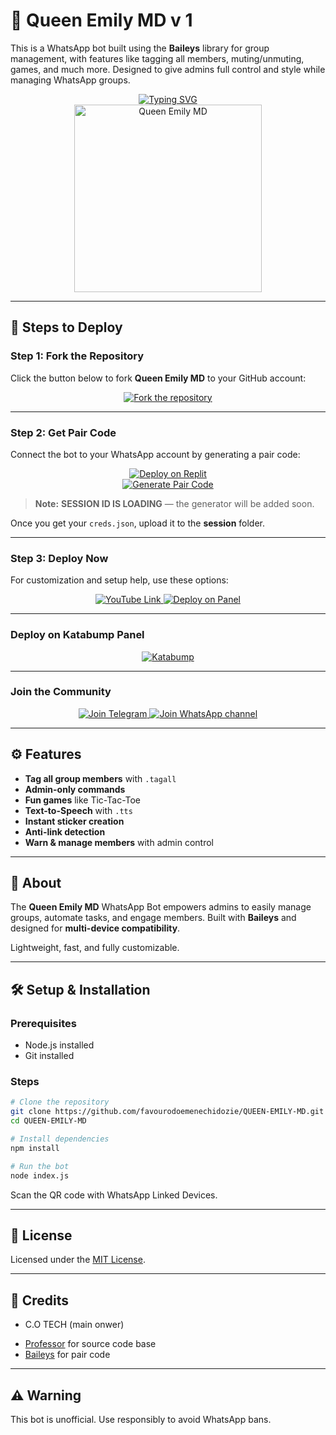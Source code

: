 
# 👑 Queen Emily MD v 1

This is a WhatsApp bot built using the **Baileys** library for group management, with features like tagging all members, muting/unmuting, games, and much more. Designed to give admins full control and style while managing WhatsApp groups.

<div align="center"> 
  <a href="https://git.io/typing-svg"> 
    <img src="https://readme-typing-svg.demolab.com?font=Ribeye&size=50&pause=1000&color=ff33cc&center=true&width=910&height=100&lines=Queen+Emily+MD+V1;Multi+Device+WhatsApp+Bot;DEVELOPED+By+C.O+TECH" alt="Typing SVG" />
  </a> 
</div> 

<div align="center"> 
  <img src="https://github.com/favourodoemenechidozie/QUEEN-EMILY-MD/blob/main/assets/v1.jpg" alt="Queen Emily MD" height="300"> 
</div>

---

## 🚀 Steps to Deploy

### Step 1: Fork the Repository

Click the button below to fork **Queen Emily MD** to your GitHub account:

<div align="center">
  <a href="https://github.com/YOUR_GITHUB_USERNAME/Queen-Emily-MD/fork">
    <img src="https://img.shields.io/badge/Fork-Repository-pink?style=for-the-badge" alt="Fork the repository"/>
  </a>
</div>

---

### Step 2: Get Pair Code

Connect the bot to your WhatsApp account by generating a pair code:

<div align="center">
  <a href="https://replit.com/@YOUR_USERNAME/Queen-Emily-PairCode" target="_blank">
    <img src="https://img.shields.io/badge/GET%20PAIR%20CODE-Replit-ff69b4?style=for-the-badge" alt="Deploy on Replit"/>
  </a>
</div>

<div align="center">
  <a href="https://queen-emily-paircode.onrender.com" target="_blank">
    <img src="https://img.shields.io/badge/GET%20PAIR%20CODE-Easy%20Method-ff4d4d?style=for-the-badge" alt="Generate Pair Code"/>
  </a>
</div>

> **Note:** **SESSION ID IS LOADING** — the generator will be added soon.

Once you get your `creds.json`, upload it to the **session** folder.

---

### Step 3: Deploy Now

For customization and setup help, use these options:

<div align="center">
  <a href="https://youtube.com/@cotech-1?si=XGEDdFrQOm3QaZpq">
    <img src="https://img.shields.io/badge/Deploy%20Tutorial-fc466b?style=for-the-badge&logo=youtube" alt="YouTube Link"/>
  </a>
  <a href="https://bot-hosting.net/?aff=YOUR_AFFILIATE_CODE">
    <img src="https://img.shields.io/badge/Deploy%20on%20Panel-28a745?style=for-the-badge" alt="Deploy on Panel"/>
  </a>
</div>

---

### Deploy on Katabump Panel

<div align="center">
<a href="https://dashboard.katabump.com/auth/login#d6b7d6" target="_blank">
  <img src="https://img.shields.io/badge/Katabump-D6B7D6?style=for-the-badge&logo=server&logoColor=black" alt="Katabump"/>
</a>
</div>

---

### Join the Community

<div align="center">
  <a href="https://t.me/+RyHOondjwZdkZDY0">
    <img src="https://img.shields.io/badge/Join%20Telegram-0078E7?style=for-the-badge&logo=telegram&logoColor=white" alt="Join Telegram"/>
  </a>
  <a href=" https://whatsapp.com/channel/0029Vb77pP4A89Mje20udJ32">
    <img src="https://img.shields.io/badge/Join%20WhatsApp-25D366?style=for-the-badge&logo=whatsapp&logoColor=white" alt="Join WhatsApp channel"/>
  </a>
</div>

---

## ⚙️ Features

* **Tag all group members** with `.tagall`
* **Admin-only commands**
* **Fun games** like Tic-Tac-Toe
* **Text-to-Speech** with `.tts`
* **Instant sticker creation**
* **Anti-link detection**
* **Warn & manage members** with admin control

---

## 📖 About

The **Queen Emily MD** WhatsApp Bot empowers admins to easily manage groups, automate tasks, and engage members. Built with **Baileys** and designed for **multi-device compatibility**.

Lightweight, fast, and fully customizable.

---

## 🛠️ Setup & Installation

### Prerequisites

* Node.js installed
* Git installed

### Steps

```bash
# Clone the repository
git clone https://github.com/favourodoemenechidozie/QUEEN-EMILY-MD.git
cd QUEEN-EMILY-MD

# Install dependencies
npm install

# Run the bot
node index.js
```

Scan the QR code with WhatsApp Linked Devices.

---

## 📄 License

Licensed under the [MIT License](https://opensource.org/licenses/MIT).

---

## 👑 Credits

* C.O TECH (main onwer)
- [Professor](https://github.com/mruniquehacker) for source code base 
- [Baileys](https://github.com/adiwajshing/Baileys) for pair code 

---

## ⚠️ Warning

This bot is unofficial. Use responsibly to avoid WhatsApp bans.

